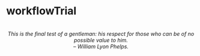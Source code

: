 # workflowTrial
<!-- QUOTE:START -->
<p align="center"><br><i>This is the final test of a gentleman: his respect for those who can be of no possible value to him.</i><br><i>– William Lyon Phelps.</i><br></p>
<!-- QUOTE:END -->

